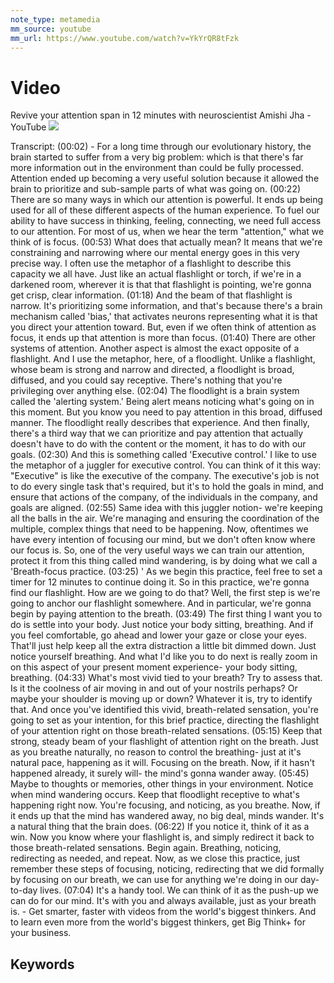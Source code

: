 ```yaml
---
note_type: metamedia
mm_source: youtube
mm_url: https://www.youtube.com/watch?v=YkYrQR8tFzk
---
```


# Video

Revive your attention span in 12 minutes with neuroscientist Amishi Jha - YouTube
![](https://www.youtube.com/watch?v=YkYrQR8tFzk)

Transcript:
(00:02) - For a long time through our evolutionary history, the brain started to suffer from a very big problem: which is that there's far more information out in the environment than could be fully processed. Attention ended up becoming a very useful solution because it allowed the brain to prioritize and sub-sample parts of what was going on.
(00:22) There are so many ways in which our attention is powerful. It ends up being used for all of these different aspects of the human experience. To fuel our ability to have success in thinking, feeling, connecting, we need full access to our attention. For most of us, when we hear the term "attention," what we think of is focus.
(00:53) What does that actually mean? It means that we're constraining and narrowing where our mental energy goes in this very precise way. I often use the metaphor of a flashlight to describe this capacity we all have. Just like an actual flashlight or torch, if we're in a darkened room, wherever it is that that flashlight is pointing, we're gonna get crisp, clear information.
(01:18) And the beam of that flashlight is narrow. It's prioritizing some information, and that's because there's a brain mechanism called 'bias,' that activates neurons representing what it is that you direct your attention toward. But, even if we often think of attention as focus, it ends up that attention is more than focus.
(01:40) There are other systems of attention. Another aspect is almost the exact opposite of a flashlight. And I use the metaphor, here, of a floodlight. Unlike a flashlight, whose beam is strong and narrow and directed, a floodlight is broad, diffused, and you could say receptive. There's nothing that you're privileging over anything else.
(02:04) The floodlight is a brain system called the 'alerting system.' Being alert means noticing what's going on in this moment. But you know you need to pay attention in this broad, diffused manner. The floodlight really describes that experience. And then finally, there's a third way that we can prioritize and pay attention that actually doesn't have to do with the content or the moment, it has to do with our goals.
(02:30) And this is something called 'Executive control.' I like to use the metaphor of a juggler for executive control. You can think of it this way: "Executive" is like the executive of the company. The executive's job is not to do every single task that's required, but it's to hold the goals in mind, and ensure that actions of the company, of the individuals in the company, and goals are aligned.
(02:55) Same idea with this juggler notion- we're keeping all the balls in the air. We're managing and ensuring the coordination of the multiple, complex things that need to be happening. Now, oftentimes we have every intention of focusing our mind, but we don't often know where our focus is. So, one of the very useful ways we can train our attention, protect it from this thing called mind wandering, is by doing what we call a 'Breath-focus practice.
(03:25) ' As we begin this practice, feel free to set a timer for 12 minutes to continue doing it. So in this practice, we're gonna find our flashlight. How are we going to do that? Well, the first step is we're going to anchor our flashlight somewhere. And in particular, we're gonna begin by paying attention to the breath.
(03:49) The first thing I want you to do is settle into your body. Just notice your body sitting, breathing. And if you feel comfortable, go ahead and lower your gaze or close your eyes. That'll just help keep all the extra distraction a little bit dimmed down. Just notice yourself breathing. And what I'd like you to do next is really zoom in on this aspect of your present moment experience- your body sitting, breathing.
(04:33) What's most vivid tied to your breath? Try to assess that. Is it the coolness of air moving in and out of your nostrils perhaps? Or maybe your shoulder is moving up or down? Whatever it is, try to identify that. And once you've identified this vivid, breath-related sensation, you're going to set as your intention, for this brief practice, directing the flashlight of your attention right on those breath-related sensations.
(05:15) Keep that strong, steady beam of your flashlight of attention right on the breath. Just as you breathe naturally, no reason to control the breathing- just at it's natural pace, happening as it will. Focusing on the breath. Now, if it hasn't happened already, it surely will- the mind's gonna wander away.
(05:45) Maybe to thoughts or memories, other things in your environment. Notice when mind wandering occurs. Keep that floodlight receptive to what's happening right now. You're focusing, and noticing, as you breathe. Now, if it ends up that the mind has wandered away, no big deal, minds wander. It's a natural thing that the brain does.
(06:22) If you notice it, think of it as a win. Now you know where your flashlight is, and simply redirect it back to those breath-related sensations. Begin again. Breathing, noticing, redirecting as needed, and repeat. Now, as we close this practice, just remember these steps of focusing, noticing, redirecting that we did formally by focusing on our breath, we can use for anything we're doing in our day-to-day lives.
(07:04) It's a handy tool. We can think of it as the push-up we can do for our mind. It's with you and always available, just as your breath is. - Get smarter, faster with videos from the world's biggest thinkers. And to learn even more from the world's biggest thinkers, get Big Think+ for your business.

## Keywords